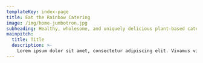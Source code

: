 ```yaml
---
templateKey: index-page
title: Eat the Rainbow Catering
image: /img/home-jumbotron.jpg
subheading: Healthy, wholesome, and uniquely delicious plant-based catering and meals.
mainpitch:
  title: Title
  description: >-
    Lorem ipsum dolor sit amet, consectetur adipiscing elit. Vivamus viverra, augue et rutrum congue, nibh ex blandit sem, in lobortis sem orci id tellus. Sed auctor at elit non sodales. Suspendisse quis quam a libero blandit sollicitudin. Ut tempus, arcu a aliquet molestie, risus risus maximus elit, ut pretium metus arcu id purus. Phasellus in metus erat.
---
```

